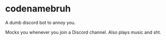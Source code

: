 # codenamebruh

A dumb discord bot to annoy you.

Mocks you whenever you join a Discord channel. Also plays music and sht.
